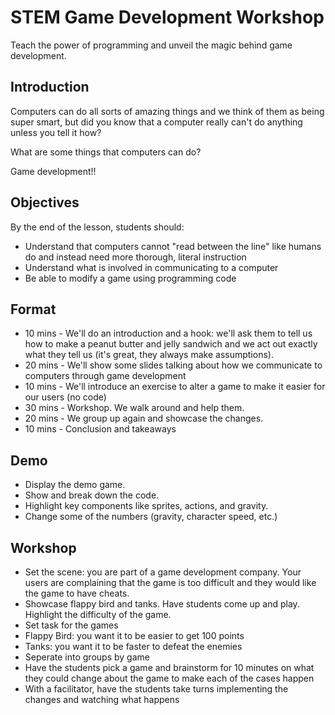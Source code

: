 # STEM Game Development Workshop

Teach the power of programming and unveil the magic behind game development. 

## Introduction

Computers can do all sorts of amazing things and we think of them as being super smart, but did you know that a computer really can't do anything unless you tell it how?

What are some things that computers can do?

Game development!!

## Objectives

By the end of the lesson, students should:
  * Understand that computers cannot "read between the line" like humans do and instead need more thorough, literal instruction
  * Understand what is involved in communicating to a computer
  * Be able to modify a game using programming code

## Format
  * 10 mins - We'll do an introduction and a hook: we'll ask them to tell us how to make a peanut butter and jelly sandwich and we act out exactly what they tell us (it's great, they always make assumptions).
  * 20 mins - We'll show some slides talking about how we communicate to computers through game development
  * 10 mins - We'll introduce an exercise to alter a game to make it easier for our users (no code)
  * 30 mins - Workshop. We walk around and help them.
  * 20 mins - We group up again and showcase the changes.
  * 10 mins - Conclusion and takeaways

## Demo

- Display the demo game. 
- Show and break down the code. 
- Highlight key components like sprites, actions, and gravity.
- Change some of the numbers (gravity, character speed, etc.)

## Workshop

- Set the scene: you are part of a game development company. Your users are complaining that the game is too difficult and they would like the game to have cheats.
- Showcase flappy bird and tanks. Have students come up and play. Highlight the difficulty of the game.
- Set task for the games
- Flappy Bird: you want it to be easier to get 100 points
- Tanks: you want it to be faster to defeat the enemies
- Seperate into groups by game
- Have the students pick a game and brainstorm for 10 minutes on what they could change about the game to make each of the cases happen
- With a facilitator, have the students take turns implementing the changes and watching what happens

